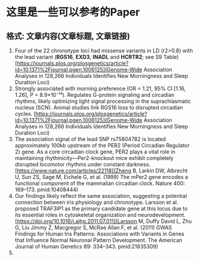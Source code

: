 # 这里是一些可以参考的Paper
## 格式: 文章内容(文章标题, 文章链接)  
1. Four of the 22 chronotype loci had missense variants in LD (r2>0.8) with the lead variant (**RGS16**, **EXD3**, **INADL** and **HCRTR2**; see S9 Table) [https://journals.plos.org/plosgenetics/article?id=10.1371%2Fjournal.pgen.1006125](Genome-Wide Association Analyses in 128,266 Individuals Identifies New Morningness and Sleep Duration Loci)
2. Strongly associated with morning preference (OR = 1.21, 95% CI [1.16, 1.26], P = 8.9×10⁻¹³). Regulates G-protein signaling and circadian rhythms, likely optimizing light signal processing in the suprachiasmatic nucleus (SCN). Animal studies link RGS16 loss to disrupted circadian cycles. [https://journals.plos.org/plosgenetics/article?id=10.1371%2Fjournal.pgen.1006125](Genome-Wide Association Analyses in 128,266 Individuals Identifies New Morningness and Sleep Duration Loci)
3. The association signal of the lead SNP rs75804782 is located approximately 100kb upstream of the PER2 (Period Circadian Regulator 2) gene. As a core circadian clock gene, PER2 plays a vital role in maintaining rhythmicity—Per2-knockout mice exhibit completely disrupted locomotor rhythms under constant darkness. [https://www.nature.com/articles/22118](Zheng B, Larkin DW, Albrecht U, Sun ZS, Sage M, Eichele G, et al. (1999) The mPer2 gene encodes a functional component of the mammalian circadian clock. Nature 400: 169–173. pmid:10408444)
4. Our findings likely reflect the same association, suggesting a potential connection between iris physiology and chronotype. Larsson et al. proposed TRAF3IP1 as the primary candidate gene at this locus due to its essential roles in cytoskeletal organization and neurodevelopment.[https://doi.org/10.1016/j.ajhg.2011.07.011](Larsson M, Duffy David L, Zhu G, Liu Jimmy Z, Macgregor S, McRae Allan F, et al. (2011) GWAS Findings for Human Iris Patterns: Associations with Variants in Genes that Influence Normal Neuronal Pattern Development. The American Journal of Human Genetics 89: 334–343. pmid:21835309)
5. 